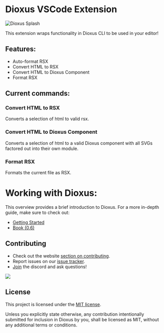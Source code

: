 # Dioxus VSCode Extension

![Dioxus Splash](https://github.com/DioxusLabs/dioxus/raw/main/notes/dioxus_splash_8.avif)

This extension wraps functionality in Dioxus CLI to be used in your editor!

## Features:

- Auto-format RSX
- Convert HTML to RSX
- Convert HTML to Dioxus Component
- Format RSX

## Current commands:

### Convert HTML to RSX
Converts a selection of html to valid rsx.

### Convert HTML to Dioxus Component

Converts a selection of html to a valid Dioxus component with all SVGs factored out into their own module.

### Format RSX

Formats the current file as RSX.

# Working with Dioxus:

This overview provides a brief introduction to Dioxus. For a more in-depth guide, make sure to check out:

- [Getting Started](https://dioxuslabs.com/learn/0.6/getting_started)
- [Book (0.6)](https://dioxuslabs.com/learn/0.6)

## Contributing
- Check out the website [section on contributing](https://dioxuslabs.com/learn/0.6/contributing).
- Report issues on our [issue tracker](https://github.com/dioxuslabs/dioxus/issues).
- [Join](https://discord.gg/XgGxMSkvUM) the discord and ask questions!


<a href="https://github.com/dioxuslabs/dioxus/graphs/contributors">
  <img src="https://contrib.rocks/image?repo=dioxuslabs/dioxus&max=30&columns=10" />
</a>

## License
This project is licensed under the [MIT license].

[mit license]: https://github.com/DioxusLabs/dioxus/blob/master/LICENSE-MIT

Unless you explicitly state otherwise, any contribution intentionally submitted
for inclusion in Dioxus by you, shall be licensed as MIT, without any additional
terms or conditions.
